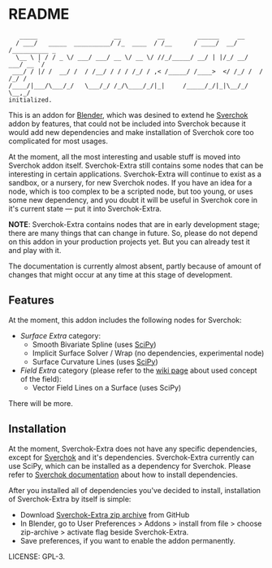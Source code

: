 README
======

```
   _____                     __          __         ______     __            
  / ___/   _____  __________/ /_  ____  / /__      / ____/  __/ /__________ _
  \__ \ | / / _ \/ ___/ ___/ __ \/ __ \/ //_/_____/ __/ | |/_/ __/ ___/ __ `/
 ___/ / |/ /  __/ /  / /__/ / / / /_/ / ,< /_____/ /____>  </ /_/ /  / /_/ / 
/____/|___/\___/_/   \___/_/ /_/\____/_/|_|     /_____/_/|_|\__/_/   \__,_/
initialized.
```

This is an addon for [Blender][1], which was desined to extend he [Sverchok][2]
addon by features, that could not be included into Sverchok because it would
add new dependencies and make installation of Sverchok core too complicated for
most usages.

At the moment, all the most interesting and usable stuff is moved into Sverchok
addon itself. Sverchok-Extra still contains some nodes that can be interesting
in certain applications. Sverchok-Extra will continue to exist as a sandbox, or
a nursery, for new Sverchok nodes. If you have an idea for a node, which is too
complex to be a scripted node, but too young, or uses some new dependency, and
you doubt it will be useful in Sverchok core in it's current state — put it
into Sverchok-Extra.

**NOTE**: Sverchok-Extra contains nodes that are in early development stage; there are
many things that can change in future. So, please do not depend on this addon
in your production projects yet. But you can already test it and play with it.

The documentation is currently almost absent, partly because of amount of
changes that might occur at any time at this stage of development.

Features
--------

At the moment, this addon includes the following nodes for Sverchok:

* *Surface Extra* category:
  * Smooth Bivariate Spline (uses [SciPy][3])
  * Implicit Surface Solver / Wrap (no dependencies, experimental node)
  * Surface Curvature Lines (uses [SciPy][3])
* *Field Extra* category (please refer to the [wiki page][5] about used concept of the field):
  * Vector Field Lines on a Surface (uses SciPy)

There will be more.

Installation
------------

At the moment, Sverchok-Extra does not have any specific dependencies, except
for [Sverchok][2] and it's dependencies. Sverchok-Extra currently can use
SciPy, which can be installed as a dependency for Sverchok. Please refer to
[Sverchok documentation][6] about how to install dependencies.

After you installed all of dependencies you've decided to install, installation
of Sverchok-Extra by itself is simple:

* Download [Sverchok-Extra zip archive][4] from GitHub
* In Blender, go to User Preferences > Addons > install from file > choose
  zip-archive > activate flag beside Sverchok-Extra.
* Save preferences, if you want to enable the addon permanently.

LICENSE: GPL-3.

[1]: http://blender.org
[2]: https://github.com/nortikin/sverchok
[3]: https://scipy.org/
[4]: https://github.com/portnov/sverchok-extra/archive/master.zip
[5]: https://github.com/portnov/sverchok-extra/wiki/Fields
[6]: https://github.com/nortikin/sverchok/wiki/Dependencies

